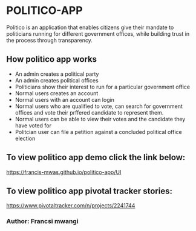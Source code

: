 # POLITICO-APP
Politico is an application that enables citizens give their mandate to politicians running for different government offices, while building trust in the process through transparency.


## How politico app works
- An admin creates a political party
- An admin creates political offices
- Politicians show their interest to run for a particular government office
- Normal users creates an account
- Normal users with an account can login
- Normal users who are qualified to vote, can search for government offices and vote their prffered candidate to represent them.
- Normal users can be able to view their votes and the candidate they have voted for
- Politcian user can file a petition against a concluded political office election

## To view politico app demo click the link below:
   https://francis-mwas.github.io/politico-app/UI
   


## To view politico app pivotal tracker stories:
   https://www.pivotaltracker.com/n/projects/2241744


### Author: Francsi mwangi

